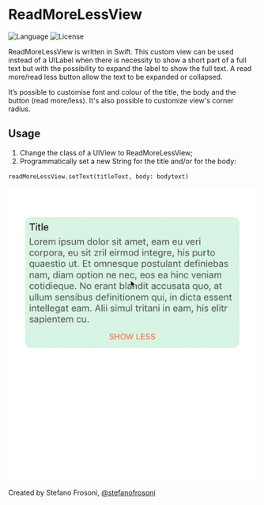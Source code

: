 ReadMoreLessView
===========
![Language](https://img.shields.io/badge/language-Swift%202-orange.svg)
![License](https://img.shields.io/packagist/l/doctrine/orm.svg)

ReadMoreLessView is written in Swift. This custom view can be used instead of a UILabel when there is necessity to show a short part of a full text but with the possibility to expand the label to show the full text. A read more/read less button allow the text to be expanded or collapsed. 

It’s possible to customise font and colour of the title, the body and the button (read more/less). It's also possible to customize view's corner radius.

## Usage

1. Change the class of a UIView to ReadMoreLessView;
2. Programmatically set a new String for the title and/or for the body: 
```
readMoreLessView.setText(titleText, body: bodytext)
```
![Demo](Images/Demo.gif?raw=true "Optional Title")

Created by
Stefano Frosoni, [@stefanofrosoni](http://twitter.com/stefanofrosoni)